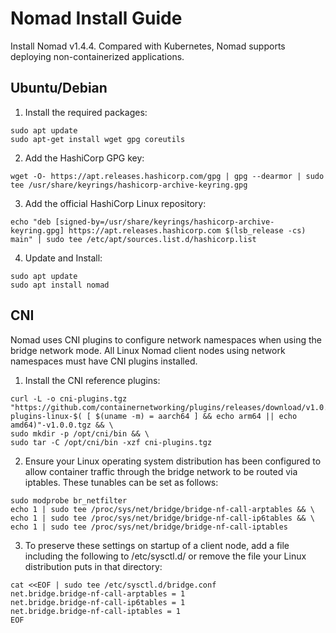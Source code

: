 # Nomad Install Guide

Install Nomad v1.4.4.
Compared with Kubernetes, Nomad supports deploying non-containerized applications.

## Ubuntu/Debian

1. Install the required packages:
```
sudo apt update
sudo apt-get install wget gpg coreutils
```

2. Add the HashiCorp GPG key:
```
wget -O- https://apt.releases.hashicorp.com/gpg | gpg --dearmor | sudo tee /usr/share/keyrings/hashicorp-archive-keyring.gpg
```

3. Add the official HashiCorp Linux repository:
```
echo "deb [signed-by=/usr/share/keyrings/hashicorp-archive-keyring.gpg] https://apt.releases.hashicorp.com $(lsb_release -cs) main" | sudo tee /etc/apt/sources.list.d/hashicorp.list
```

4. Update and Install:
```
sudo apt update
sudo apt install nomad
```

## CNI

Nomad uses CNI plugins to configure network namespaces when using the bridge network mode. 
All Linux Nomad client nodes using network namespaces must have CNI plugins installed.

1. Install the CNI reference plugins:
```
curl -L -o cni-plugins.tgz "https://github.com/containernetworking/plugins/releases/download/v1.0.0/cni-plugins-linux-$( [ $(uname -m) = aarch64 ] && echo arm64 || echo amd64)"-v1.0.0.tgz && \
sudo mkdir -p /opt/cni/bin && \
sudo tar -C /opt/cni/bin -xzf cni-plugins.tgz
```

2. Ensure your Linux operating system distribution has been configured to allow container traffic through the bridge network to be routed via iptables. 
These tunables can be set as follows:
```
sudo modprobe br_netfilter
echo 1 | sudo tee /proc/sys/net/bridge/bridge-nf-call-arptables && \
echo 1 | sudo tee /proc/sys/net/bridge/bridge-nf-call-ip6tables && \
echo 1 | sudo tee /proc/sys/net/bridge/bridge-nf-call-iptables
```

3. To preserve these settings on startup of a client node, add a file including the following to /etc/sysctl.d/ or remove the file your Linux distribution puts in that directory:
```
cat <<EOF | sudo tee /etc/sysctl.d/bridge.conf
net.bridge.bridge-nf-call-arptables = 1
net.bridge.bridge-nf-call-ip6tables = 1
net.bridge.bridge-nf-call-iptables = 1
EOF
```
